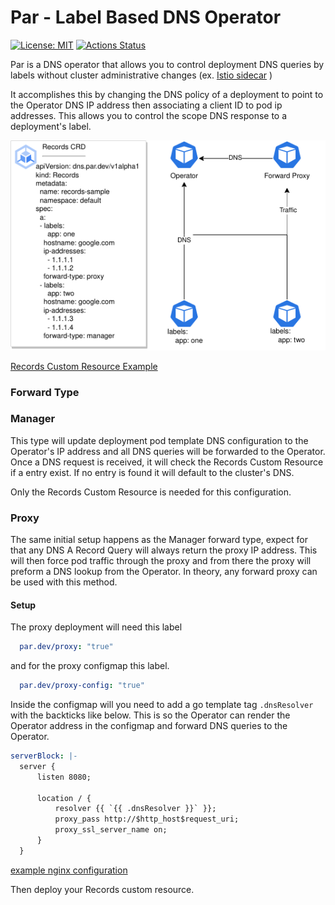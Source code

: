 # Par - Label Based DNS Operator


[![License: MIT](https://img.shields.io/badge/License-MIT-yellow.svg)](https://opensource.org/licenses/MIT)
[![Actions Status](https://github.com/jmcgrath207/par/workflows/ci/badge.svg)](https://github.com/jmcgrath207/par/actions)

Par is a DNS operator that allows you to control deployment DNS queries by labels without cluster administrative changes (ex. [Istio sidecar](https://istio.io/latest/docs/setup/platform-setup/prerequisites/#:~:text=Istio%20proxy%20sidecar%20container) )

It accomplishes this by changing the DNS policy of a deployment to point to the Operator DNS IP address then associating a client ID to pod ip addresses. This allows you to control the scope DNS response to a deployment's label.


<p align="center">
  <img src="https://github.com/jmcgrath207/par/blob/main/asssets/par.drawio.png?raw=true" />
</p>

[Records Custom Resource Example](./tests/resources/test_dns_v1alpha1_records.yaml)



### Forward Type

### Manager
This type will update deployment pod template DNS configuration to the Operator's IP address and all DNS queries will be forwarded to the Operator. Once a DNS request is received, it will check the Records Custom Resource if a entry exist. If no entry is found it will default to the cluster's DNS.

Only the Records Custom Resource is needed for this configuration.

### Proxy

The same initial setup happens as the Manager forward type, expect for that any DNS A Record Query will always return the proxy IP address. This will then force pod traffic through the proxy and from there the proxy will preform a DNS lookup from the Operator. In theory, any forward proxy can be used with this method.


#### Setup

The proxy deployment will need this label
```yaml
  par.dev/proxy: "true"
```

and for the proxy configmap this label.

```yaml
  par.dev/proxy-config: "true"
```

Inside the configmap will you need to add a go template tag `.dnsResolver` with the backticks like below. This is so the Operator can render the Operator address in the configmap and forward DNS queries to the Operator.

```yaml
serverBlock: |-
  server {
      listen 8080;

      location / {
          resolver {{ `{{ .dnsResolver }}` }};
          proxy_pass http://$http_host$request_uri;
          proxy_ssl_server_name on;
      }
  }
```

[example nginx configuration](tests/resources/test_proxy.yaml)

Then deploy your Records custom resource. 